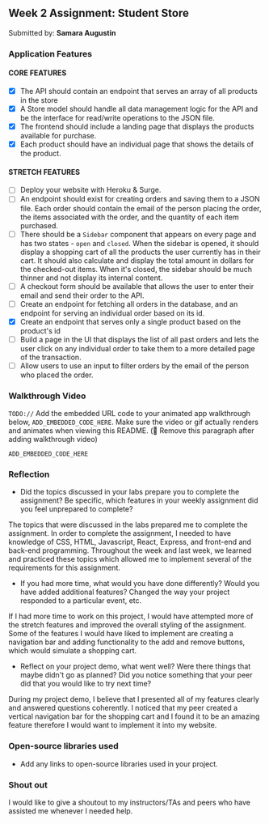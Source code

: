 ## Week 2 Assignment: Student Store

Submitted by: **Samara Augustin**

### Application Features

#### CORE FEATURES

- [X] The API should contain an endpoint that serves an array of all products in the store
- [X] A Store model should handle all data management logic for the API and be the interface for read/write operations to the JSON file.
- [X] The frontend should include a landing page that displays the products available for purchase.
- [X] Each product should have an individual page that shows the details of the product.

#### STRETCH FEATURES

- [ ] Deploy your website with Heroku & Surge. 
- [ ] An endpoint should exist for creating orders and saving them to a JSON file. Each order should contain the email of the person placing the order, the items associated with the order, and the quantity of each item purchased.
- [ ] There should be a `Sidebar` component that appears on every page and has two states - `open` and `closed`. When the sidebar is opened, it should display a shopping cart of all the products the user currently has in their cart. It should also calculate and display the total amount in dollars for the checked-out items. When it's closed, the sidebar should be much thinner and not display its internal content.
- [ ] A checkout form should be available that allows the user to enter their email and send their order to the API.
- [ ] Create an endpoint for fetching all orders in the database, and an endpoint for serving an individual order based on its id.
- [X] Create an endpoint that serves only a single product based on the product's id
- [ ] Build a page in the UI that displays the list of all past orders and lets the user click on any individual order to take them to a more detailed page of the transaction.
- [ ] Allow users to use an input to filter orders by the email of the person who placed the order.

### Walkthrough Video

`TODO://` Add the embedded URL code to your animated app walkthrough below, `ADD_EMBEDDED_CODE_HERE`. Make sure the video or gif actually renders and animates when viewing this README. (🚫 Remove this paragraph after adding walkthrough video)

`ADD_EMBEDDED_CODE_HERE`

### Reflection

* Did the topics discussed in your labs prepare you to complete the assignment? Be specific, which features in your weekly assignment did you feel unprepared to complete?

The topics that were discussed in the labs prepared me to complete the assignment. In order to complete the assignment, I needed to have knowledge of CSS, HTML, Javascript, React, Express, and front-end and back-end programming. Throughout the week and last week, we learned and practiced these topics which allowed me to implement several of the requirements for this assignment.

* If you had more time, what would you have done differently? Would you have added additional features? Changed the way your project responded to a particular event, etc.
  
If I had more time to work on this project, I would have attempted more of the stretch features and improved the overall styling of the assignment. Some of the features I would have liked to implement are creating a navigation bar and adding functionality to the add and remove buttons, which would simulate a shopping cart.

* Reflect on your project demo, what went well? Were there things that maybe didn't go as planned? Did you notice something that your peer did that you would like to try next time?

During my project demo, I believe that I presented all of my features clearly and answered questions coherently. I noticed that my peer created a vertical navigation bar for the shopping cart and I found it to be an amazing feature therefore I would want to implement it into my website.

### Open-source libraries used

- Add any links to open-source libraries used in your project.

### Shout out

I would like to give a shoutout to my instructors/TAs and peers who have assisted me whenever I needed help.
